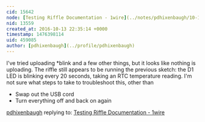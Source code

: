 ```yaml
---
cid: 15642
node: [Testing Riffle Documentation - 1wire](../notes/pdhixenbaugh/10-13-2016/testing-riffle-documentation-1wire)
nid: 13559
created_at: 2016-10-13 22:35:14 +0000
timestamp: 1476398114
uid: 459085
author: [pdhixenbaugh](../profile/pdhixenbaugh)
---
```


I've tried uploading *blink and a few other things, but it looks like nothing is uploading. The riffle still appears to be running the previous sketch: the D1 LED is blinking every 20 seconds, taking an RTC temperature reading. I'm not sure what steps to take to troubleshoot this, other than
* Swap out the USB cord
* Turn everything off and back on again

[pdhixenbaugh](../profile/pdhixenbaugh) replying to: [Testing Riffle Documentation - 1wire](../notes/pdhixenbaugh/10-13-2016/testing-riffle-documentation-1wire)

